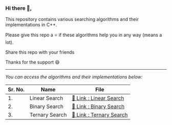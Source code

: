 ### Hi there 👋,
<p> This repository contains various searching algorithms and their implementations in C++. </p>
<p> Please give this repo a ⭐ if these algorithms help you in any way (means a lot). </p>
<p> Share this repo with your friends </p>
<p> Thanks for the support 😄 </p>

<hr>

_You can access the algorithms and their implementations below:_

| Sr. No. | Name | File |
|------|------|------|
|1.|Linear Search|[🔗 Link : Linear Search](https://github.com/HimeshKohad/Searching_Algorithms/blob/main/Algorithms/LinearSearch.md)|
|2.|Binary Search|[🔗 Link : Binary Search](https://github.com/HimeshKohad/Searching_Algorithms/blob/main/Algorithms/BinarySearch.md)|
|3.|Ternary Search|[🔗 Link : Ternary Search](https://github.com/HimeshKohad/Searching_Algorithms/blob/main/Algorithms/TernarySearch.md)|
